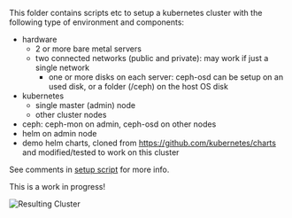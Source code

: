 This folder contains scripts etc to setup a kubernetes cluster with the following type of environment and components:
* hardware
  * 2 or more bare metal servers
  * two connected networks (public and private): may work if just a single network
	* one or more disks on each server: ceph-osd can be setup on an used disk, or a folder (/ceph) on the host OS disk
* kubernetes
  * single master (admin) node
  * other cluster nodes
* ceph: ceph-mon on admin, ceph-osd on other nodes
* helm on admin node
* demo helm charts, cloned from https://github.com/kubernetes/charts and modified/tested to work on this cluster

See comments in [setup script](k8s-cluster.sh) for more info.

This is a work in progress!

![Resulting Cluster](/docs/images/nancy-k8s?raw=true "Resulting Cluster")
